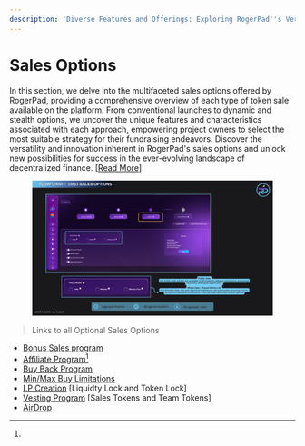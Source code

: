 ```yaml
---
description: 'Diverse Features and Offerings: Exploring RogerPad''s Versatile Sales Options'
---
```


# Sales Options

In this section, we delve into the multifaceted sales options offered by RogerPad, providing a comprehensive overview of each type of token sale available on the platform. From conventional launches to dynamic and stealth options, we uncover the unique features and characteristics associated with each approach, empowering project owners to select the most suitable strategy for their fundraising endeavors. Discover the versatility and innovation inherent in RogerPad's sales options and unlock new possibilities for success in the ever-evolving landscape of decentralized finance.  \[[Read More](https://docs.rogerpad.finance/devleopers-corner/sales-options)]

<figure><img src="../../.gitbook/assets/Step 3 - Sales Options (2).png" alt=""><figcaption></figcaption></figure>

> Links to all Optional Sales Options

* [Bonus Sales program](https://docs.rogerpad.finance/v/rogerpad-solana-chain/solana-chain/solana-chain/roger-pad-details/varied-sales-options/bonus-sales-program)
* [Affiliate Program](#user-content-fn-1)[^1]
* [Buy Back Program](https://docs.rogerpad.finance/devleopers-corner/sales-options/buy-back-and-burn-program)
* [Min/Max Buy Limitations](https://docs.rogerpad.finance/v/rogerpad-solana-chain/solana-chain/solana-chain/roger-pad-details/varied-sales-options/min-max-buy)
* [LP Creation](https://docs.rogerpad.finance/v/rogerpad-solana-chain/solana-chain/solana-chain/roger-pad-details/varied-sales-options/lp-creation) \[Liquidty Lock and Token Lock]
* [Vesting Program](https://docs.rogerpad.finance/v/rogerpad-solana-chain/solana-chain/solana-chain/roger-pad-details/varied-sales-options/vesting-program-of-rogerpad)  \[Sales Tokens and Team Tokens]
* [AirDrop ](https://docs.rogerpad.finance/roger-eco-system/roger-eco-system/in-development/rogerpad/roger-air-drop)



[^1]: 
